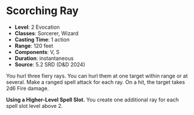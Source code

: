 # Scorching Ray

- **Level**: 2 Evocation
- **Classes**: Sorcerer, Wizard
- **Casting Time**: 1 action
- **Range**: 120 feet
- **Components**: V, S
- **Duration**: instantaneous
- **Source**: 5.2 SRD (D&D 2024)

You hurl three fiery rays. You can hurl them at one target within range or at several. Make a ranged spell attack for each ray. On a hit, the target takes 2d6 Fire damage.

**Using a Higher-Level Spell Slot.** You create one additional ray for each spell slot level above 2.

